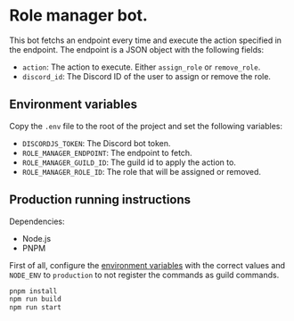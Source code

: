 # Role manager bot.

This bot fetchs an endpoint every time and execute the action specified in the endpoint. The endpoint is a JSON object with the following fields:

- `action`: The action to execute. Either `assign_role` or `remove_role`.
- `discord_id`: The Discord ID of the user to assign or remove the role.

## Environment variables

Copy the `.env` file to the root of the project and set the following variables:

- `DISCORDJS_TOKEN`: The Discord bot token.
- `ROLE_MANAGER_ENDPOINT`: The endpoint to fetch.
- `ROLE_MANAGER_GUILD_ID`: The guild id to apply the action to.
- `ROLE_MANAGER_ROLE_ID`: The role that will be assigned or removed.

## Production running instructions

Dependencies:

- Node.js
- PNPM

First of all, configure the [environment variables](#environment-variables) with the correct values and `NODE_ENV` to `production` to not register the commands as guild commands.

```bash
pnpm install
npm run build
npm run start
```
